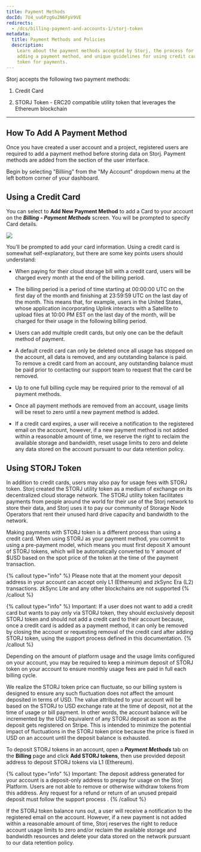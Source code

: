 ```yaml
---
title: Payment Methods
docId: 7U4_uu6Pzg6u2N6FpV9VE
redirects:
  - /dcs/billing-payment-and-accounts-1/storj-token
metadata:
  title: Payment Methods and Policies
  description:
    Learn about the payment methods accepted by Storj, the process for
    adding a payment method, and unique guidelines for using credit card and STORJ
    token for payments.
---
```


Storj accepts the following two payment methods:

1.  Credit Card

2.  STORJ Token - ERC20 compatible utility token that leverages the Ethereum blockchain

---

## How To Add A Payment Method

Once you have created a user account and a project, registered users are required to add a payment method before storing data on Storj. Payment methods are added from the [](docId:Hurx0SirlRp_O5aUzew7_) section of the user interface.

Begin by selecting "Billiing" from the "My Account" dropdown menu at the left bottom corner of your dashboard.

## Using a Credit Card

You can select to **Add New Payment Method** to add a Card to your account on the **_Billing - Payment Methods_** screen. You will be prompted to specify Card details.

![](https://link.storjshare.io/raw/jua7rls6hkx5556qfcmhrqed2tfa/docs/images/C4o1JavxukxpIrcIEGW-B_image.png)

You’ll be prompted to add your card information. Using a credit card is somewhat self-explanatory, but there are some key points users should understand:

- When paying for their cloud storage bill with a credit card, users will be charged every month at the end of the billing period.

- The billing period is a period of time starting at 00:00:00 UTC on the first day of the month and finishing at 23:59:59 UTC on the last day of the month. This means that, for example, users in the United States, whose application incorporating Uplink interacts with a Satellite to upload files at 10:00 PM EST on the last day of the month, will be charged for their usage in the following billing period.

- Users can add multiple credit cards, but only one can be the default method of payment.

- A default credit card can only be deleted once all usage has stopped on the account, all data is removed, and any outstanding balance is paid. To remove a credit card from an account, any outstanding balance must be paid prior to contacting our support team to request that the card be removed.

- Up to one full billing cycle may be required prior to the removal of all payment methods.

- Once all payment methods are removed from an account, usage limits will be reset to zero until a new payment method is added.

- If a credit card expires, a user will receive a notification to the registered email on the account, however, if a new payment method is not added within a reasonable amount of time, we reserve the right to reclaim the available storage and bandwidth, reset usage limits to zero and delete any data stored on the account pursuant to our data retention policy.

## Using STORJ Token

In addition to credit cards, users may also pay for usage fees with STORJ token. Storj created the STORJ utility token as a medium of exchange on its decentralized cloud storage network. The STORJ utility token facilitates payments from people around the world for their use of the Storj network to store their data, and Storj uses it to pay our community of Storage Node Operators that rent their unused hard drive capacity and bandwidth to the network.

Making payments with STORJ token is a different process than using a credit card. When using STORJ as your payment method, you commit to using a pre-payment model, which means you must first deposit X amount of STORJ tokens, which will be automatically converted to Y amount of $USD based on the spot price of the token at the time of the payment transaction.

{% callout type="info"  %}
Please note that at the moment your deposit address in your account can accept only L1 (Ethereum) and zkSync Era (L2) transactions. zkSync Lite and any other blockchains are not supported
{% /callout %}

{% callout type="info"  %}
Important: If a user does not want to add a credit card but wants to pay only via STORJ token, they should exclusively deposit STORJ token and should not add a credit card to their account because, once a credit card is added as a payment method, it can only be removed by closing the account or requesting removal of the credit card after adding STORJ token, using the support process defined in this documentation.
{% /callout %}

Depending on the amount of platform usage and the usage limits configured on your account, you may be required to keep a minimum deposit of STORJ token on your account to ensure monthly usage fees are paid in full each billing cycle.

We realize the STORJ token price can fluctuate, so our billing system is designed to ensure any such fluctuation does not affect the amount deposited in terms of USD. The value attributed to your account will be based on the STORJ to USD exchange rate at the time of deposit, not at the time of usage or bill payment. In other words, the account balance will be incremented by the USD equivalent of any STORJ deposit as soon as the deposit gets registered on Stripe. This is intended to minimize the potential impact of fluctuations in the STORJ token price because the price is fixed in USD on an account until the deposit balance is exhausted.

To deposit STORJ tokens in an account, open a **_Payment Methods_** tab on the **Billing** page and click **Add STORJ tokens**, then use provided deposit address to deposit STORJ tokens via L1 (Ethereum).

{% callout type="info"  %}
Important: The deposit address generated for your account is a deposit-only address to prepay for usage on the Storj Platform. Users are not able to remove or otherwise withdraw tokens from this address. Any request for a refund or return of an unused prepaid deposit must follow the support process [](docId:LX9pqXsAduR8LEaEiX_It).
{% /callout %}

If the STORJ token balance runs out, a user will receive a notification to the registered email on the account. However, if a new payment is not added within a reasonable amount of time, Storj reserves the right to reduce account usage limits to zero and/or reclaim the available storage and bandwidth resources and delete your data stored on the network pursuant to our data retention policy.
